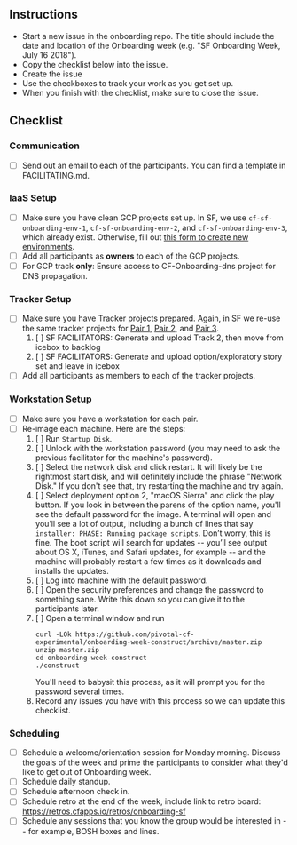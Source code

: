 ## Instructions
- Start a new issue in the onboarding repo. The title should include the date and location of the Onboarding week (e.g. "SF Onboarding Week, July 16 2018").
- Copy the checklist below into the issue.
- Create the issue
- Use the checkboxes to track your work as you get set up.
- When you finish with the checklist, make sure to close the issue.

## Checklist

### Communication
- [ ] Send out an email to each of the participants. You can find a template in FACILITATING.md.

### IaaS Setup
- [ ] Make sure you have clean GCP projects set up. In SF, we use `cf-sf-onboarding-env-1`, `cf-sf-onboarding-env-2`, and `cf-sf-onboarding-env-3`, which already exist. Otherwise, fill out [this form to create new environments](https://docs.google.com/forms/d/e/1FAIpQLSeJ31997Zma1WtLcCtswiysCFWOG5MXNmlYCpJsiYgdG9kKnA/viewform).
- [ ] Add all participants as **owners** to each of the GCP projects.
- [ ] For GCP track **only**: Ensure access to CF-Onboarding-dns project for DNS propagation.

### Tracker Setup
- [ ] Make sure you have Tracker projects prepared. Again, in SF we re-use the same tracker projects for [Pair 1](https://www.pivotaltracker.com/n/projects/2125981), [Pair 2](https://www.pivotaltracker.com/n/projects/2125982), and [Pair 3](https://www.pivotaltracker.com/n/projects/2089066).
  1. [ ] SF FACILITATORS: Generate and upload Track 2, then move from icebox to backlog
  1. [ ] SF FACILITATORS: Generate and upload option/exploratory story set and leave in icebox
- [ ] Add all participants as members to each of the tracker projects.

### Workstation Setup
- [ ] Make sure you have a workstation for each pair.
- [ ] Re-image each machine. Here are the steps:
  1. [ ] Run `Startup Disk`.
  1. [ ] Unlock with the workstation password (you may need to ask the previous facilitator for the machine's password).
  1. [ ] Select the network disk and click restart. It will likely be the rightmost start disk, and will definitely include the phrase "Network Disk." If you don't see that, try restarting the machine and try again.
  1. [ ] Select deployment option 2, "macOS Sierra" and click the play button. If you look in between the parens of the option name, you'll see the default password for the image. A terminal will open and you’ll see a lot of output, including a bunch of lines that say `installer: PHASE: Running package scripts`. Don’t worry, this is fine. The boot script will search for updates -- you’ll see output about OS X, iTunes, and Safari updates, for example -- and the machine will probably restart a few times as it downloads and installs the updates.
  1. [ ] Log into machine with the default password.
  1. [ ] Open the security preferences and change the password to something sane. Write this down so you can give it to the participants later.
  1. [ ] Open a terminal window and run
     ```
     curl -LOk https://github.com/pivotal-cf-experimental/onboarding-week-construct/archive/master.zip
     unzip master.zip
     cd onboarding-week-construct
     ./construct
     ```
     You'll need to babysit this process, as it will prompt you for the password several times.
  1. Record any issues you have with this process so we can update this checklist.

### Scheduling
- [ ] Schedule a welcome/orientation session for Monday morning. Discuss the goals of the week and prime the participants to consider what they'd like to get out of Onboarding week.
- [ ] Schedule daily standup.
- [ ] Schedule afternoon check in.
- [ ] Schedule retro at the end of the week, include link to retro board: https://retros.cfapps.io/retros/onboarding-sf
- [ ] Schedule any sessions that you know the group would be interested in -- for example, BOSH boxes and lines.
